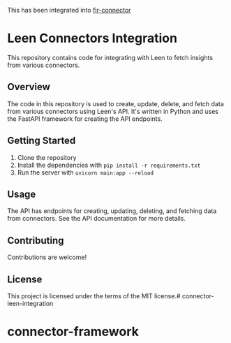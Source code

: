 This has been integrated into [fir-connector](https://github.com/Cowbell-Cyber/fir-connector)




# Leen Connectors Integration

This repository contains code for integrating with Leen to fetch insights from various connectors.

## Overview

The code in this repository is used to create, update, delete, and fetch data from various connectors using Leen's API. It's written in Python and uses the FastAPI framework for creating the API endpoints.

## Getting Started

1. Clone the repository
2. Install the dependencies with `pip install -r requirements.txt`
3. Run the server with `uvicorn main:app --reload`

## Usage

The API has endpoints for creating, updating, deleting, and fetching data from connectors. See the API documentation for more details.

## Contributing

Contributions are welcome!

## License

This project is licensed under the terms of the MIT license.# connector-leen-integration
# connector-framework

